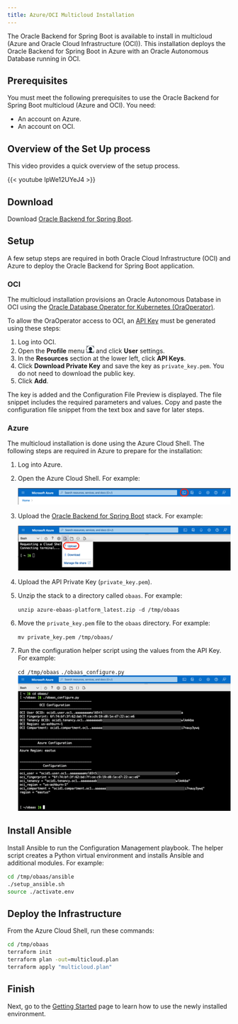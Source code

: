 ```yaml
---
title: Azure/OCI Multicloud Installation
---
```


The Oracle Backend for Spring Boot is available to install in multicloud (Azure and Oracle Cloud Infrastructure (OCI)).  This installation deploys the Oracle Backend for Spring Boot in Azure with an Oracle Autonomous Database running in OCI.

## Prerequisites

You must meet the following prerequisites to use the Oracle Backend for Spring Boot multicloud (Azure and OCI). You need:

* An account on Azure.
* An account on OCI.

## Overview of the Set Up process

This video provides a quick overview of the setup process.

{{< youtube IpWe12UYeJ4 >}}

## Download

Download [Oracle Backend for Spring Boot](https://github.com/oracle/microservices-datadriven/releases/download/OBAAS-1.0.0/azure-ebaas_latest.zip).

## Setup

A few setup steps are required in both Oracle Cloud Infrastructure (OCI) and Azure to deploy the Oracle Backend for Spring Boot application.

### OCI

The multicloud installation provisions an Oracle Autonomous Database in OCI using the [Oracle Database Operator for Kubernetes (OraOperator)](https://github.com/oracle/oracle-database-operator).  

To allow the OraOperator access to OCI, an [API Key](https://docs.oracle.com/en-us/iaas/Content/API/Concepts/apisigningkey.htm) must be generated using these steps:

1. Log into OCI.
2. Open the **Profile** menu ![User Profile Menu](userprofilemenu.png) and click **User** settings.
3. In the **Resources** section at the lower left, click **API Keys**.
4. Click **Download Private Key** and save the key as `private_key.pem`. You do not need to download the public key.
5. Click **Add**.

The key is added and the Configuration File Preview is displayed. The file snippet includes the required parameters and values. Copy and paste the configuration file snippet from the text box and save for later steps.

### Azure

The multicloud installation is done using the Azure Cloud Shell.  The following steps are required in Azure to prepare for the installation:

1. Log into Azure.

2. Open the Azure Cloud Shell. For example:

   ![Azure Cloud Shell Icon](AzureCloudShellIcon.png)
   
3. Upload the [Oracle Backend for Spring Boot](https://github.com/oracle/microservices-datadriven/releases/download/OBAAS-1.0.0/azure-ebaas-platform_latest.zip) stack. For example:

   ![Azure Upload](AzureUpload.png)
   
4. Upload the API Private Key (`private_key.pem`).

5. Unzip the stack to a directory called `obaas`. For example:

   `unzip azure-ebaas-platform_latest.zip -d /tmp/obaas`
	
6. Move the `private_key.pem` file to the `obaas` directory. For example:

   `mv private_key.pem /tmp/obaas/`
   
7. Run the configuration helper script using the values from the API Key. For example:

   `cd /tmp/obaas`
   `./obaas_configure.py`
   ![Azure Configure](AzureConfigure.png)


## Install Ansible

Install Ansible to run the Configuration Management playbook.  The helper script creates a Python virtual environment and installs Ansible and additional modules. For example:

```bash
cd /tmp/obaas/ansible
./setup_ansible.sh
source ./activate.env
```

## Deploy the Infrastructure

From the Azure Cloud Shell, run these commands:

```bash
cd /tmp/obaas
terraform init
terraform plan -out=multicloud.plan
terraform apply "multicloud.plan"
```

## Finish

Next, go to the [Getting Started](../getting-started/) page to learn how to use the newly installed environment.
